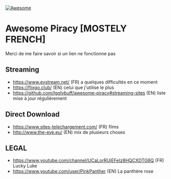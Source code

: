 [![Awesome](https://cdn.rawgit.com/sindresorhus/awesome/d7305f38d29fed78fa85652e3a63e154dd8e8829/media/badge.svg)](https://github.com/sindresorhus/awesome)

# Awesome Piracy [MOSTELY FRENCH]

Merci de me faire savoir si un lien ne fonctionne pas


Streaming
---

- https://www.evstream.net/ (FR) a quelques difficultés en ce moment
- https://flixgo.club/ (EN) celui que j'utilise le plus
- https://github.com/Igglybuff/awesome-piracy#streaming-sites (EN) liste mise à jour régulièrement

Direct Download
---

- https://www.sites-telechargement.com/ (FR) films
- http://www.the-eye.eu/ (EN) mix de plusieurs choses
  
LEGAL
---

- https://www.youtube.com/channel/UCaLorRUjEFeIz8HQCXDTG6Q (FR) Lucky Luke
- https://www.youtube.com/user/PinkPanther (EN) La panthère rose 

